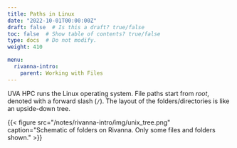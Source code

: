 ```yaml
---
title: Paths in Linux
date: "2022-10-01T00:00:00Z"
draft: false  # Is this a draft? true/false
toc: false  # Show table of contents? true/false
type: docs  # Do not modify.
weight: 410

menu:
  rivanna-intro:
    parent: Working with Files
---
```


UVA HPC runs the Linux operating system.  File paths start from _root_, denoted with a forward slash (`/`).  The layout of the folders/directories is like an upside-down tree.

{{< figure src="/notes/rivanna-intro/img/unix_tree.png" caption="Schematic of folders on Rivanna. Only some files and folders shown." >}}
